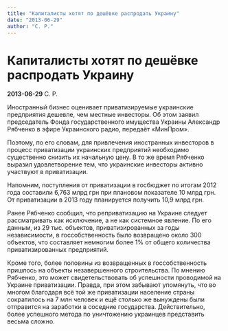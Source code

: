```yaml
---
title: "Капиталисты хотят по дешёвке распродать Украину"
date: "2013-06-29"
author: "С. Р."
---
```


# Капиталисты хотят по дешёвке распродать Украину

**2013-06-29** С. Р.

Иностранный бизнес оценивает приватизируемые украинские предприятия дешевле, чем местные инвесторы. Об этом заявил председатель Фонда государственного имущества Украины Александр Рябченко в эфире Украинского радио, передаёт «МинПром».

Поэтому, по его словам, для привлечения иностранных инвесторов в процесс приватизации украинских предприятий необходимо существенно снизить их начальную цену. В то же время Рябченко выразил удовлетворение тем, что украинские инвесторы активно участвуют в приватизации.

Напомним, поступления от приватизации в госбюджет по итогам 2012 года составили 6,763 млрд грн при плановом показателе 10 млрд грн. От приватизации в 2013 году планируется получить 10,9 млрд грн.

Ранее Рябченко сообщил, что реприватизацию на Украине следует рассматривать как исключение, а не как системное явление. По его данным, из 29 тыс. объектов, приватизированных за годы независимости, в госсобственность было возвращено около 300 объектов, что составляет немногим более 1% от общего количества приватизированных предприятий.

Кроме того, более половины из возвращенных в госсобственность пришлось на объекты незавершенного строительства. По мнению Рябченко, это может свидетельствовать об успешности проводимой на Украине приватизации. Правда, при этом забывают упомянуть, что во многом благодаря всё той же приватизации население страны сократилось на 7 млн человек и ещё столько же вынуждены были отправится на заработки в соседние государства. Действительно, более успешного метода по уничтожению украинцев представить весьма сложно.